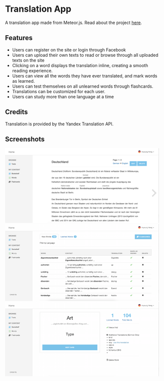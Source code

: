 # Translation App
A translation app made from Meteor.js. Read about the project <a href="http://www.inyoung.me/#!/projects/language-learning"> here</a>.

<h2>Features</h2>
<ul>
  <li>Users can register on the site or login through Facebook</li>
  <li>Users can upload their own texts to read or browse through all uploaded texts on the site</li>
  <li>Clicking on a word displays the translation inline, creating a smooth reading experience.</li>
  <li>Users can view all the words they have ever translated, and mark words as learned.</li>
  <li>Users can test themselves on all unlearned words through flashcards.</li>
  <li>Translations can be customized for each user.</li>
  <li>Users can study more than one language at a time</li>
</ul>

<h2>Credits</h2>
Translation is provided by the Yandex Translation API.

<h2>Screenshots</h2>
<img src="screenshots/reading.png">
<img src="screenshots/words.png">
<img src="screenshots/flashcards.png">
